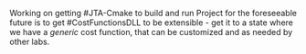Working on getting #JTA-Cmake to build and run
Project for the foreseeable future is to get #CostFunctionsDLL to be extensible - get it to a state where we have a *generic* cost function, that can be customized and as needed by other labs.